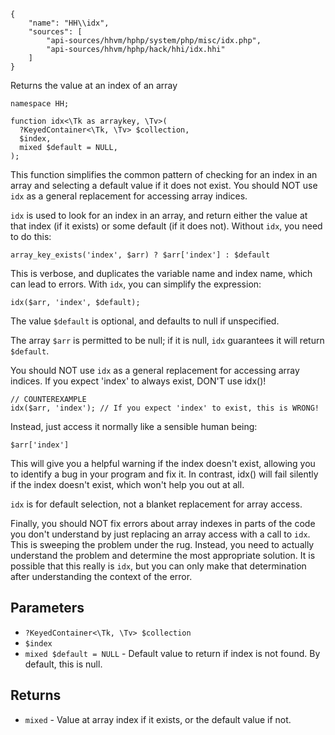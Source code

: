 ``` yamlmeta
{
    "name": "HH\\idx",
    "sources": [
        "api-sources/hhvm/hphp/system/php/misc/idx.php",
        "api-sources/hhvm/hphp/hack/hhi/idx.hhi"
    ]
}
```




Returns the value at an index of an array




``` Hack
namespace HH;

function idx<\Tk as arraykey, \Tv>(
  ?KeyedContainer<\Tk, \Tv> $collection,
  $index,
  mixed $default = NULL,
);
```




This function simplifies the
common pattern of checking for an index in an array and selecting a default
value if it does not exist. You should NOT use ` idx ` as a general replacement
for accessing array indices.




` idx ` is used to look for an index in an array, and return either the value
at that index (if it exists) or some default (if it does not). Without
`` idx ``, you need to do this:




```
array_key_exists('index', $arr) ? $arr['index'] : $default
```




This is verbose, and duplicates the variable name and index name, which can
lead to errors. With ` idx `, you can simplify the expression:




```
idx($arr, 'index', $default);
```




The value ` $default ` is optional, and defaults to null if unspecified.




The array ` $arr ` is permitted to be null; if it is null, `` idx `` guarantees
it will return ``` $default ```.




You should NOT use ` idx ` as a general replacement for accessing array
indices. If you expect 'index' to always exist, DON'T use idx()!




```
// COUNTEREXAMPLE
idx($arr, 'index'); // If you expect 'index' to exist, this is WRONG!
```




Instead, just access it normally like a sensible human being:




```
$arr['index']
```




This will give you a helpful warning if the index doesn't exist, allowing
you to identify a bug in your program and fix it. In contrast, idx() will
fail silently if the index doesn't exist, which won't help you out at all.




` idx ` is for default selection, not a blanket replacement for array access.




Finally, you should NOT fix errors about array indexes in parts of the code
you don't understand by just replacing an array access with a call to ` idx `.
This is sweeping the problem under the rug. Instead, you need to actually
understand the problem and determine the most appropriate solution. It is
possible that this really is `` idx ``, but you can only make that determination
after understanding the context of the error.




## Parameters




+ ` ?KeyedContainer<\Tk, \Tv> $collection `
+ ` $index `
+ ` mixed $default = NULL ` - Default value to return if index is not found. By
  default, this is null.




## Returns




* ` mixed ` - Value at array index if it exists, or the default value if not.
<!-- HHAPIDOC -->
